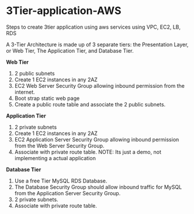 # 3Tier-application-AWS
Steps to create 3tier application using aws services using VPC, EC2, LB, RDS

A 3-Tier Architecture is made up of 3 separate tiers: the Presentation Layer, or Web Tier, The Application Tier, and Database Tier.

**Web Tier**
1. 2 public subnets
2. Create 1 EC2 instances in any 2AZ
3. EC2 Web Server Security Group allowing inbound permission from the internet.
4. Boot strap static web page
5. Create a public route table and associate the 2 public subnets.

**Application Tier**
1. 2 private subnets
2. Create 1 EC2 instances in any 2AZ
3. EC2 Application Server Security Group allowing inbound permission from the Web Server Security Group.
4. Associate with private route table. 
NOTE: Its just a demo, not implementing a actual application

**Database Tier**
1. Use a free Tier MySQL RDS Database.
2. The Database Security Group should allow inbound traffic for MySQL from the Application Server Security Group.
3. 2 private subnets.
4. Associate with private route table.



